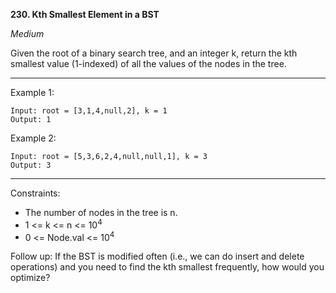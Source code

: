 **230. Kth Smallest Element in a BST**

*Medium*

Given the root of a binary search tree, and an integer k, return the kth smallest value (1-indexed) of all the values of the nodes in the tree.

*** 

Example 1:
```
Input: root = [3,1,4,null,2], k = 1
Output: 1
```
Example 2:
```
Input: root = [5,3,6,2,4,null,null,1], k = 3
Output: 3
``` 
***
Constraints:

- The number of nodes in the tree is n.
- 1 <= k <= n <= 10<sup>4</sup>
- 0 <= Node.val <= 10<sup>4</sup>


Follow up: If the BST is modified often (i.e., we can do insert and delete operations) and you need to find the kth smallest frequently, how would you optimize?